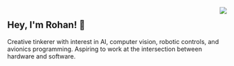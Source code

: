<img align="right" src="https://github-readme-streak-stats.herokuapp.com?user=Rohan-Bansal&theme=dark&hide_border=true">

## Hey, I'm Rohan! 👋

Creative tinkerer with interest in AI, computer vision, robotic controls, and avionics programming. Aspiring to work at the intersection between hardware and software.
